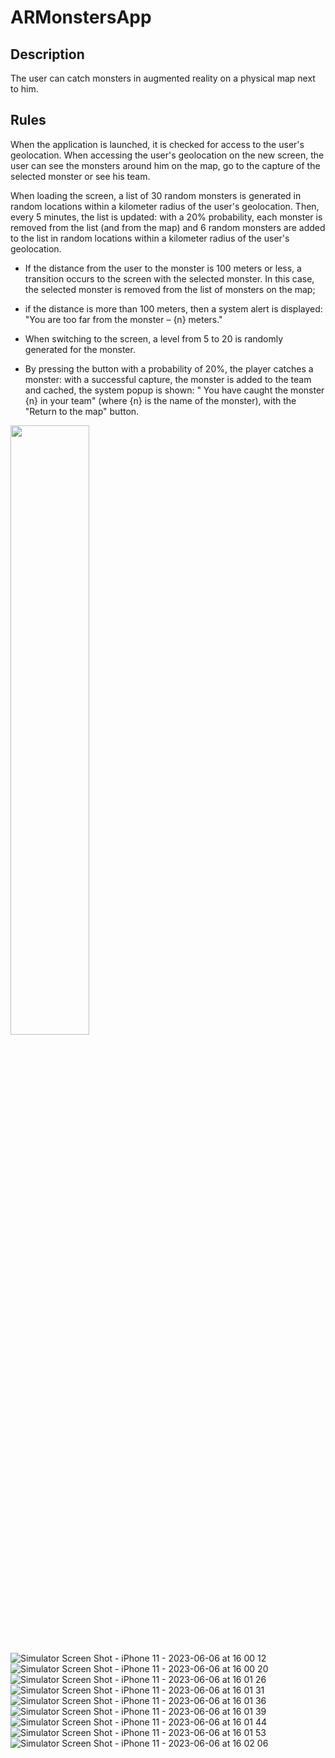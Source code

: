 # ARMonstersApp
 
 ## Description
 
 The user can catch monsters in augmented reality on a physical map next to him.


## Rules  

When the application is launched, it is checked for access to the user's geolocation. When accessing the user's geolocation on the new screen, the user can see the monsters around him on the map, go to the capture of the selected monster or see his team.


When loading the screen, a list of 30 random monsters is generated in random locations within a kilometer radius of the user's geolocation. Then, every 5 minutes, the list is updated: with a 20% probability, each monster is removed from the list (and from the map) and 6 random monsters are added to the list in random locations within a kilometer radius of the user's geolocation. 

- If the distance from the user to the monster is 100 meters or less, a transition occurs to the screen with the selected monster. In this case, the selected monster is removed from the list of monsters on the map;

- if the distance is more than 100 meters, then a system alert is displayed: "You are too far from the monster – {n} meters."

- When switching to the screen, a level from 5 to 20 is randomly generated for the monster.
 
- By pressing the button with a probability of 20%, the player catches a monster: with a successful capture, the monster is added to the team and cached, the system popup is shown: " You have caught the monster {n} in your team" (where {n} is the name of the monster), with the "Return to the map" button.

<img src="https://github.com/nataliiagrigoreva/ARMonstersApp/assets/123460015/65bb2700-701e-4986-932c-c353d98894a9" width=50% height=50%>

![Simulator Screen Shot - iPhone 11 - 2023-06-06 at 16 00 12](https://github.com/nataliiagrigoreva/ARMonstersApp/assets/123460015/65bb2700-701e-4986-932c-c353d98894a9)   ![Simulator Screen Shot - iPhone 11 - 2023-06-06 at 16 00 20](https://github.com/nataliiagrigoreva/ARMonstersApp/assets/123460015/aba402eb-f5b5-41d9-9897-4138b0b34157)
![Simulator Screen Shot - iPhone 11 - 2023-06-06 at 16 01 26](https://github.com/nataliiagrigoreva/ARMonstersApp/assets/123460015/b6d02521-8885-419b-9a35-81c6200fe8da)
![Simulator Screen Shot - iPhone 11 - 2023-06-06 at 16 01 31](https://github.com/nataliiagrigoreva/ARMonstersApp/assets/123460015/0e02f1b3-e356-4884-91a3-43156c720f20)
![Simulator Screen Shot - iPhone 11 - 2023-06-06 at 16 01 36](https://github.com/nataliiagrigoreva/ARMonstersApp/assets/123460015/f45da3de-22ed-49ff-a6b6-77602ae1d059)
![Simulator Screen Shot - iPhone 11 - 2023-06-06 at 16 01 39](https://github.com/nataliiagrigoreva/ARMonstersApp/assets/123460015/949ebfbd-450e-44d8-a284-5183fd195bbd)![Simulator Screen Shot - iPhone 11 - 2023-06-06 at 16 01 44](https://github.com/nataliiagrigoreva/ARMonstersApp/assets/123460015/cb465791-8ba4-489b-ae11-831ab6bb5021)
![Simulator Screen Shot - iPhone 11 - 2023-06-06 at 16 01 53](https://github.com/nataliiagrigoreva/ARMonstersApp/assets/123460015/4c42d483-c000-4eb9-8b64-fbe3b4d6d62a)
![Simulator Screen Shot - iPhone 11 - 2023-06-06 at 16 02 06](https://github.com/nataliiagrigoreva/ARMonstersApp/assets/123460015/efa3f5f0-97af-4803-9f86-0646c4c1fa32)

